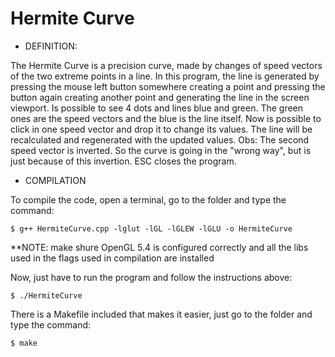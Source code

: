 # Hermite Curve


- DEFINITION: 

The Hermite Curve is a precision curve, made by changes of speed vectors of the two extreme points in a line.
In this program, the line is generated by pressing the mouse left button somewhere creating a point and pressing the button again creating another point and generating the line in the screen viewport. Is possible to see 4 dots and lines blue and green. The green ones are the speed vectors and the blue is the line itself.
Now is possible to click in one speed vector and drop it to change its values. The line will be recalculated and regenerated with the updated values.
Obs: The second speed vector is inverted. So the curve is going in the "wrong way", but is just because of this invertion.
ESC closes the program.

- COMPILATION

To compile the code, open a terminal, go to the folder and type the command:
	
	$ g++ HermiteCurve.cpp -lglut -lGL -lGLEW -lGLU -o HermiteCurve

**NOTE: make shure OpenGL 5.4 is configured correctly and all the libs used in the flags used in compilation are installed


Now, just have to run the program and follow the instructions above:

	$ ./HermiteCurve
	
There is a Makefile included that makes it easier, just go to the folder and type the command:

	$ make